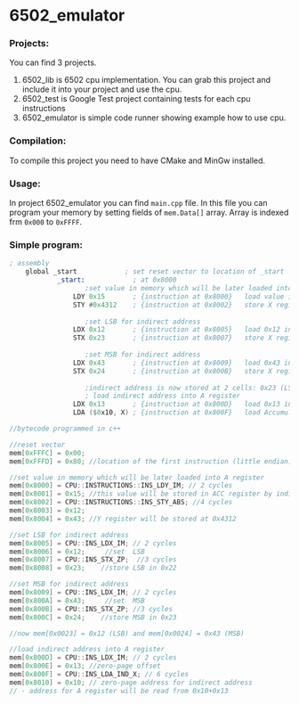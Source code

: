 # 6502_emulator

### Projects:
 You can find 3 projects. 
  1. 6502_lib is 6502 cpu implementation. You can grab this project and include it into your project and use the cpu.
  2. 6502_test is Google Test project containing tests for each cpu instructions 
  3. 6502_emulator is simple code runner showing example how to use cpu.

### Compilation:
To compile this project you need to have CMake and MinGw installed.
  
### Usage:
In project 6502_emulator you can find ```main.cpp``` file. In this file you can program your memory
by setting fields of ```mem.Data[]``` array. Array is indexed frm ```0x000``` to ```0xFFFF```.

### Simple program:
```asm
; assembly 
    global _start            ; set reset vector to location of _start
            _start:            ; at 0x8000
                   ;set value in memory which will be later loaded into A register
                LDY 0x15       ; {instruction at 0x8000}   load value into Y register
                STY #0x4312    ; {instruction at 0x8002}   store X register into 0x4312
     
                   ;set LSB for indirect address
                LDX 0x12       ; {instruction at 0x8005}   load 0x12 into X register
                STX 0x23       ; {instruction at 0x8007}   store X register into 0x23
     
                   ;set MSB for indirect address
                LDX 0x43       ; {instruction at 0x8009}   load 0x43 into X register
                STX 0x24       ; {instruction at 0x800B}   store X register int 0x24
     
                   ;indirect address is now stored at 2 cells: 0x23 (LSB) and 0x24 (MSB)
                   ; load indirect address into A register
                LDX 0x13       ; {instruction at 0x800D}   load 0x13 into X register - offset for zero-page address
                LDA ($0x10, X) ; {instruction at 0x800F}   load Accumulator from indirect address X(0x13) + 0x10 -> 0x0023 and 0x0024
```

```c++
//bytecode programmed in c++

//reset vector
mem[0xFFFC] = 0x00;
mem[0xFFFD] = 0x80; //location of the first instruction (little endian)

//set value in memory which will be later loaded into A register
mem[0x8000] = CPU::INSTRUCTIONS::INS_LDY_IM; // 2 cycles
mem[0x8001] = 0x15; //this value will be stored in ACC register by indirect address
mem[0x8002] = CPU::INSTRUCTIONS::INS_STY_ABS; //4 cycles
mem[0x8003] = 0x12;
mem[0x8004] = 0x43; //Y register will be stored at 0x4312

//set LSB for indirect address
mem[0x8005] = CPU::INS_LDX_IM; // 2 cycles
mem[0x8006] = 0x12;     //set  LSB
mem[0x8007] = CPU::INS_STX_ZP;  //3 cycles
mem[0x8008] = 0x23;    //store LSB in 0x22

//set MSB for indirect address
mem[0x8009] = CPU::INS_LDX_IM; // 2 cycles
mem[0x800A] = 0x43;     //set  MSB
mem[0x800B] = CPU::INS_STX_ZP; //3 cycles
mem[0x800C] = 0x24;    //store MSB in 0x23

//now mem[0x0023] = 0x12 (LSB) and mem[0x0024] = 0x43 (MSB)

//load indirect address into A register
mem[0x800D] = CPU::INS_LDX_IM; // 2 cycles
mem[0x800E] = 0x13; //zero-page offset
mem[0x800F] = CPU::INS_LDA_IND_X; // 6 cycles
mem[0x8010] = 0x10; // zero-page address for indirect address
// - address for A register will be read from 0x10+0x13
```